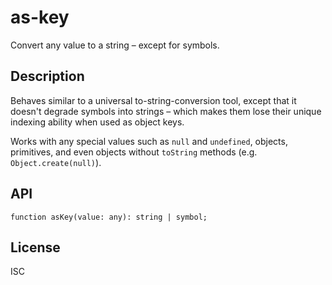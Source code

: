 # as-key

Convert any value to a string – except for symbols.

## Description

Behaves similar to a universal to-string-conversion tool, except that it doesn't degrade symbols into strings – which
makes them lose their unique indexing ability when used as object keys. 

Works with any special values such as `null` and `undefined`, objects, primitives, and even objects without
`toString` methods (e.g. `Object.create(null)`).

## API

```$javascript
function asKey(value: any): string | symbol;
```

## License

ISC